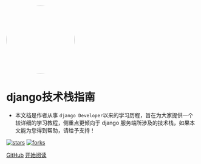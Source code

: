 <img width="180px" style="border-radius: 50%" bor src="https://ss0.baidu.com/6ONWsjip0QIZ8tyhnq/it/u=2657342634,1145887460&fm=173&s=F899A552C5A2AEA25ABDF70B0200A0E7&w=561&h=300&img.JPEG">

# django技术栈指南

- 本文档是作者从事 ```django Developer```以来的学习历程，旨在为大家提供一个较详细的学习教程，侧重点更倾向于 django 服务端所涉及的技术栈，如果本文能为您得到帮助，请给予支持！

[![stars](https://badgen.net/github/stars/LicaiMaker/mydocs?icon=github&color=4ab8a1)](https://github.com/LicaiMaker/mydocs) [![forks](https://badgen.net/github/forks/LicaiMaker/mydocs?icon=github&color=4ab8a1)](https://github.com/LicaiMaker/mydocs)

[GitHub](<https://github.com/LicaiMaker/mydocs>)
[开始阅读](README.md)